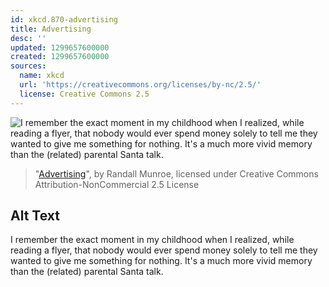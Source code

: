 ```yaml
---
id: xkcd.870-advertising
title: Advertising
desc: ''
updated: 1299657600000
created: 1299657600000
sources:
  name: xkcd
  url: 'https://creativecommons.org/licenses/by-nc/2.5/'
  license: Creative Commons 2.5
---
```

![I remember the exact moment in my childhood when I realized, while reading a flyer, that nobody would ever spend money solely to tell me they wanted to give me something for nothing. It's a much more vivid memory than the (related) parental Santa talk.](https://imgs.xkcd.com/comics/mathematically_annoying.png)
> "[Advertising](https://xkcd.com/870/)", by Randall Munroe, licensed under Creative Commons Attribution-NonCommercial 2.5 License

## Alt Text
I remember the exact moment in my childhood when I realized, while reading a flyer, that nobody would ever spend money solely to tell me they wanted to give me something for nothing. It's a much more vivid memory than the (related) parental Santa talk.
